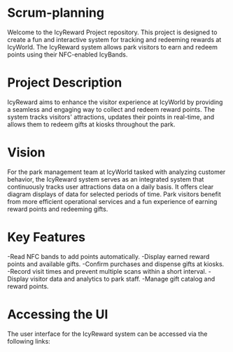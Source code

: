 # Scrum-planning

Welcome to the IcyReward Project repository. This project is designed to create a fun and interactive system for tracking and redeeming rewards at IcyWorld. The IcyReward system allows park visitors to earn and redeem points using their NFC-enabled IcyBands.

# Project Description
IcyReward aims to enhance the visitor experience at IcyWorld by providing a seamless and engaging way to collect and redeem reward points. The system tracks visitors' attractions, updates their points in real-time, and allows them to redeem gifts at kiosks throughout the park.

# Vision
For the park management team at IcyWorld tasked with analyzing customer behavior, the IcyReward system serves as an integrated system that continuously tracks user attractions data on a daily basis. It offers clear diagram displays of data for selected periods of time. Park visitors benefit from more efficient operational services and a fun experience of earning reward points and redeeming gifts.

# Key Features
-Read NFC bands to add points automatically.
-Display earned reward points and available gifts.
-Confirm purchases and dispense gifts at kiosks.
-Record visit times and prevent multiple scans within a short interval.
-Display visitor data and analytics to park staff.
-Manage gift catalog and reward points.

# Accessing the UI
The user interface for the IcyReward system can be accessed via the following links:

